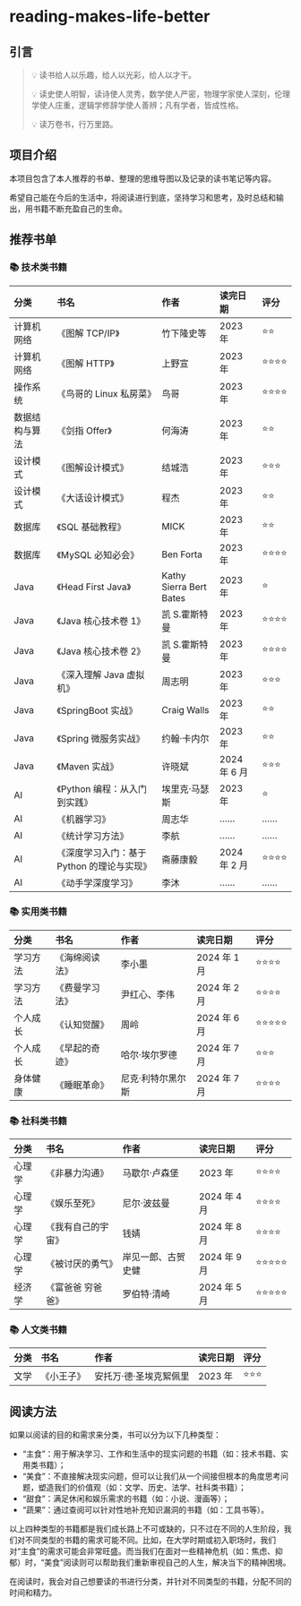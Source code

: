 # reading-makes-life-better
## 引言

> 💡 读书给人以乐趣，给人以光彩，给人以才干。
>
> 💡 读史使人明智，读诗使人灵秀，数学使人严密，物理学家使人深刻，伦理学使人庄重，逻辑学修辞学使人善辨；凡有学者，皆成性格。
>
> 💡 读万卷书，行万里路。
>

## 项目介绍

本项目包含了本人推荐的书单、整理的思维导图以及记录的读书笔记等内容。

希望自己能在今后的生活中，将阅读进行到底，坚持学习和思考，及时总结和输出，用书籍不断充盈自己的生命。

## 推荐书单

### 📚 技术类书籍

| 分类           | 书名                                       | 作者                    | 读完日期     | 评分 |
| :------------- | :----------------------------------------- | :---------------------- | :----------- | :---- |
| 计算机网络     | 《图解 TCP/IP》                            | 竹下隆史等              | 2023 年      | ⭐⭐   |
| 计算机网络     | 《图解 HTTP》                              | 上野宣                  | 2023 年      | ⭐⭐⭐⭐ |
| 操作系统       | 《鸟哥的 Linux 私房菜》                    | 鸟哥                    | 2023 年      | ⭐⭐⭐⭐ |
| 数据结构与算法 | 《剑指 Offer》                             | 何海涛                  | 2023 年      | ⭐⭐   |
| 设计模式       | 《图解设计模式》                           | 结城浩                  | 2023 年      | ⭐⭐⭐  |
| 设计模式       | 《大话设计模式》                           | 程杰                    | 2023 年      | ⭐⭐   |
| 数据库         | 《SQL 基础教程》                           | MICK                    | 2023 年      | ⭐⭐   |
| 数据库         | 《MySQL 必知必会》                         | Ben Forta               | 2023 年      | ⭐⭐⭐⭐ |
| Java           | 《Head First Java》                        | Kathy Sierra Bert Bates | 2023 年      | ⭐    |
| Java           | 《Java 核心技术卷 1》                      | 凯 S.霍斯特曼           | 2023 年      | ⭐⭐⭐⭐ |
| Java           | 《Java 核心技术卷 2》                      | 凯 S.霍斯特曼           | 2023 年      | ⭐⭐⭐⭐ |
| Java           | 《深入理解 Java 虚拟机》                   | 周志明                  | 2023 年      | ⭐⭐⭐  |
| Java           | 《SpringBoot 实战》                        | Craig Walls             | 2023 年      | ⭐⭐   |
| Java           | 《Spring 微服务实战》                      | 约翰·卡内尔             | 2023 年      | ⭐⭐   |
| Java           | 《Maven 实战》                             | 许晓斌                  | 2024 年 6 月 | ⭐⭐⭐  |
| AI             | 《Python 编程：从入门到实践》              | 埃里克·马瑟斯           | 2023 年      | ⭐    |
| AI             | 《机器学习》                               | 周志华                  | ……           | ……   |
| AI             | 《统计学习方法》                           | 李航                    | ……           | ……   |
| AI             | 《深度学习入门：基于 Python 的理论与实现》 | 斋藤康毅                | 2024 年 2 月 | ⭐⭐⭐⭐ |
| AI             | 《动手学深度学习》                         | 李沐                    | ……           | ……   |

### 📚 实用类书籍

| 分类     | 书名           | 作者              | 读完日期     | 评分  |
| :------- | :------------- | :----------------- | :------------ | :---- |
| 学习方法 | 《海绵阅读法》 | 李小墨            | 2024 年 1 月 | ⭐⭐⭐⭐  |
| 学习方法 | 《费曼学习法》 | 尹红心、李伟      | 2024 年 2 月 | ⭐⭐⭐⭐  |
| 个人成长 | 《认知觉醒》   | 周岭              | 2024 年 6 月 | ⭐⭐⭐⭐⭐ |
| 个人成长 | 《早起的奇迹》 | 哈尔·埃尔罗德     | 2024 年 7 月 | ⭐⭐⭐   |
| 身体健康 | 《睡眠革命》   | 尼克·利特尔黑尔斯 | 2024 年 7 月 | ⭐⭐⭐⭐  |

### 📚 社科类书籍

| 分类   | 书名               | 作者               | 读完日期     | 评分  |
| :----- | :----------------- | :------------------ | :------------ | :---- |
| 心理学 | 《非暴力沟通》     | 马歇尔·卢森堡      | 2023 年      | ⭐⭐⭐⭐  |
| 心理学 | 《娱乐至死》       | 尼尔·波兹曼        | 2024 年 4 月 | ⭐⭐⭐⭐ |
| 心理学 | 《我有自己的宇宙》 | 钱婧               | 2024 年 8 月 | ⭐⭐⭐⭐  |
| 心理学 | 《被讨厌的勇气》   | 岸见一郎、古贺史健 | 2024 年 9 月 | ⭐⭐⭐⭐⭐ |
| 经济学 | 《富爸爸 穷爸爸》  | 罗伯特·清崎        | 2024 年 5 月 | ⭐⭐⭐⭐⭐ |

### 📚 人文类书籍

| 分类 | 书名       | 作者                   | 读完日期 | 评分 |
| :---- | :---------- | :---------------------- | :-------- | :---- |
| 文学 | 《小王子》 | 安托万·德·圣埃克絮佩里 | 2023 年  | ⭐⭐⭐  |

## 阅读方法

如果以阅读的目的和需求来分类，书可以分为以下几种类型：

- “主食”：用于解决学习、工作和生活中的现实问题的书籍（如：技术书籍、实用类书籍）；
- “美食”：不直接解决现实问题，但可以让我们从一个间接但根本的角度思考问题，塑造我们的价值观（如：文学、历史、法学、社科类书籍）；
- “甜食”：满足休闲和娱乐需求的书籍（如：小说、漫画等）；
- “蔬果”：通过查阅可以针对性地补充知识漏洞的书籍（如：工具书等）。

以上四种类型的书籍都是我们成长路上不可或缺的，只不过在不同的人生阶段，我们对不同类型的书籍的需求可能不同。比如，在大学时期或初入职场时，我们对“主食”的需求可能会非常旺盛。而当我们在面对一些精神危机（如：焦虑、抑郁）时，“美食”阅读则可以帮助我们重新审视自己的人生，解决当下的精神困境。

在阅读时，我会对自己想要读的书进行分类，并针对不同类型的书籍，分配不同的时间和精力。
